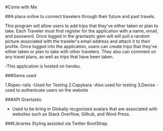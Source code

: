 #Come with Me

##A place online to connect travelers through their future and past travels.

This program will allow users to add trips that they've either taken or plan to take. 
Each Traveler must first register for the application with a name, email, and password. Once logged in the gravtastic gem will
will pull a random picture associated with the traveler's email address and attach it to their profile. Once logged into 
the application, users can create trips that they've either taken or plan to take with other travelers. They also can 
comment on any travel plans, as well as trips that have been taken.



-This application is hosted on heroku.

###Gems used

1.Rspec-rails
-Used for Testing
2.Capybara
-Also used for testing
3.Devise
-used to authenicate users on the website


###API
Gravtastic
- Used to be bring in Globally recgonized avatars that are associated with websites such as Stack Overflow, Github, and Word Press.

###Libraries
Styling assisted via Twitter BootStrap.
